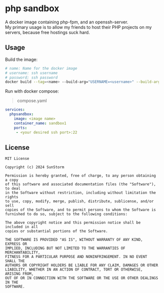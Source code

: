 # php sandbox

A docker image containing php-fpm, and an openssh-server.  
My primary usage is to allow my friends to host their PHP projects on my servers, because free hostings suck hard.

## Usage
Build the image:
```bash
# name: Name for the docker image
# username: ssh username
# password: ssh password
docker build --tag=<name> --build-arg="USERNAME=<username>" --build-arg="PASSWORD=<password>" .
```

Run with docker compose:  

> compose.yaml
```yaml
services:
  phpsandbox:
    image: <image name>
    container_name: sandbox1
    ports:
     - <your desired ssh port>:22
```

## License

```
MIT License

Copyright (c) 2024 SunStorm

Permission is hereby granted, free of charge, to any person obtaining a copy
of this software and associated documentation files (the "Software"), to deal
in the Software without restriction, including without limitation the rights
to use, copy, modify, merge, publish, distribute, sublicense, and/or sell
copies of the Software, and to permit persons to whom the Software is
furnished to do so, subject to the following conditions:

The above copyright notice and this permission notice shall be included in all
copies or substantial portions of the Software.

THE SOFTWARE IS PROVIDED "AS IS", WITHOUT WARRANTY OF ANY KIND, EXPRESS OR
IMPLIED, INCLUDING BUT NOT LIMITED TO THE WARRANTIES OF MERCHANTABILITY,
FITNESS FOR A PARTICULAR PURPOSE AND NONINFRINGEMENT. IN NO EVENT SHALL THE
AUTHORS OR COPYRIGHT HOLDERS BE LIABLE FOR ANY CLAIM, DAMAGES OR OTHER
LIABILITY, WHETHER IN AN ACTION OF CONTRACT, TORT OR OTHERWISE, ARISING FROM,
OUT OF OR IN CONNECTION WITH THE SOFTWARE OR THE USE OR OTHER DEALINGS IN THE
SOFTWARE.
```